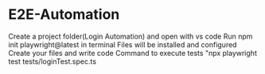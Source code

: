 # E2E-Automation
Create a project folder(Login Automation) and open with vs code
Run npm init playwright@latest in terminal
Files will be installed and configured
Create your files and write code
Command to execute tests "npx playwright test tests/loginTest.spec.ts
